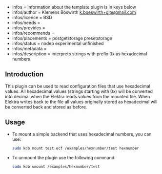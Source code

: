 - infos = Information about the template plugin is in keys below
- infos/author = Klemens Böswirth <k.boeswirth+git@gmail.com>
- infos/licence = BSD
- infos/needs =
- infos/provides =
- infos/recommends =
- infos/placements = postgetstorage presetstorage
- infos/status = nodep experimental unfinished
- infos/metadata =
- infos/description = interprets strings with prefix 0x as hexadecimal numbers

## Introduction

This plugin can be used to read configuration files that use hexadecimal values. All hexadecimal values (strings starting with 0x) will be 
converted into decimal when the Elektra reads values from the mounted file. When Elektra writes back to the file all values originally 
stored as hexadecimal will be converted back and stored as before.

## Usage

- To mount a simple backend that uses hexadecimal numbers, you can use:

    ```sh
    sudo kdb mount test.ecf /examples/hexnumber/test hexnumber
    ```

- To unmount the plugin use the following command:

    ```sh
    sudo kdb umount /examples/hexnumber/test
    ```

